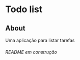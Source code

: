 # Todo list

## About <a name = "about"></a>

Uma aplicação para listar tarefas

###### README em construção